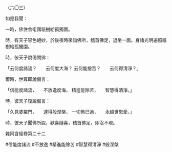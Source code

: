 （六〇三）

如是我聞：

一時，佛住舍衛國祇樹給孤獨園。

時，有天子容色絕妙，於後夜時來詣佛所，稽首佛足，退坐一面。身諸光明遍照祇樹給孤獨園。

時，彼天子說偈問佛：

「云何度諸流？　　云何度大海？
云何能捨苦？　　云何得清淨？」

爾時，世尊即說偈言：

「信能度諸流，　　不放逸度海，
精進能除苦，　　智慧得清淨。」

時，彼天子復說偈言：

「久見婆羅門，　　逮得般涅槃，
一切怖已過，　　永超世恩愛。」

時，彼天子聞佛所說，歡喜隨喜，稽首佛足，即沒不現。

雜阿含經卷第二十二



#信能度諸流
#不放逸
#精進能除苦
#智慧得清淨
#般涅槃
